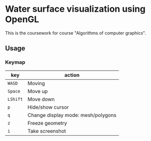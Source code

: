 # Water surface visualization using OpenGL

This is the coursework for course "Algorithms of computer graphics".

## Usage

### Keymap

| key      | action                             |
|----------|------------------------------------|
| `WASD`   | Moving                             |
| `Space`  | Move up                            |
| `LShift` | Move down                          |
| `p`      | Hide/show cursor                   |
| `q`      | Change display mode: mesh/polygons |
| `z`      | Freeze geometry                    |
| `i`      | Take screenshot                    |

